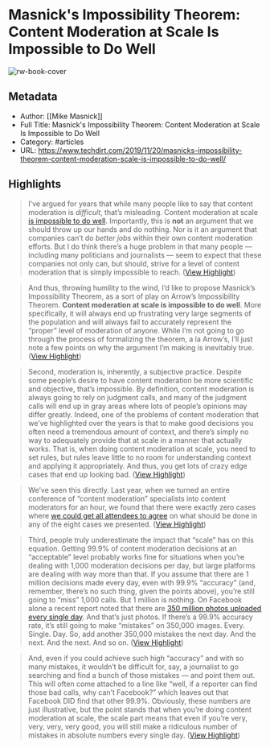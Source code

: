 # Masnick's Impossibility Theorem: Content Moderation at Scale Is Impossible to Do Well

![rw-book-cover](https://www.techdirt.com/wp-content/themes/techdirt/assets/images/td-rect-logo-white.png)

## Metadata
- Author: [[Mike Masnick]]
- Full Title: Masnick's Impossibility Theorem: Content Moderation at Scale Is Impossible to Do Well
- Category: #articles
- URL: https://www.techdirt.com/2019/11/20/masnicks-impossibility-theorem-content-moderation-scale-is-impossible-to-do-well/

## Highlights

> I’ve argued for years that while many people like to say that content moderation is *difficult*, that’s misleading. Content moderation at scale [is impossible to do well](https://www.techdirt.com/blog/?tag=content+moderation+at+scale). Importantly, this is **not** an argument that we should throw up our hands and do nothing. Nor is it an argument that companies can’t do *better jobs* within their own content moderation efforts. But I do think there’s a huge problem in that many people — including many politicians and journalists — seem to expect that these companies not only can, but should, strive for a level of content moderation that is simply impossible to reach. ([View Highlight](https://read.readwise.io/read/01h7a32p09g6vq8qtbtknfet5f))


> And thus, throwing humility to the wind, I’d like to propose Masnick’s Impossibility Theorem, as a sort of play on Arrow’s Impossibility Theorem. **Content moderation at scale is impossible to do well**. More specifically, it will always end up frustrating very large segments of the population and will always fail to accurately represent the “proper” level of moderation of anyone. While I’m not going to go through the process of formalizing the theorem, a la Arrow’s, I’ll just note a few points on why the argument I’m making is inevitably true. ([View Highlight](https://read.readwise.io/read/01h7a338bp4xsq19kcswbfhtgy))


> Second, moderation is, inherently, a subjective practice. Despite some people’s desire to have content moderation be more scientific and objective, that’s impossible. By definition, content moderation is always going to rely on judgment calls, and many of the judgment calls will end up in gray areas where lots of people’s opinions may differ greatly. Indeed, one of the problems of content moderation that we’ve highlighted over the years is that to make good decisions you often need a tremendous amount of context, and there’s simply no way to adequately provide that at scale in a manner that actually works. That is, when doing content moderation at scale, you need to set rules, but rules leave little to no room for understanding context and applying it appropriately. And thus, you get lots of crazy edge cases that end up looking bad. ([View Highlight](https://read.readwise.io/read/01h7a350b4p3h5bh3cav6eqtqy))


> We’ve seen this directly. Last year, when we turned an entire conference of “content moderation” specialists into content moderators for an hour, we found that there were exactly zero cases where [we could get all attendees to agree](https://www.techdirt.com/articles/20180518/00271539858/there-is-no-magic-bullet-moderating-social-media-platform.shtml) on what should be done in any of the eight cases we presented. ([View Highlight](https://read.readwise.io/read/01h7a35fe046ckt9yzmk35hgf6))


> Third, people truly underestimate the impact that “scale” has on this equation. Getting 99.9% of content moderation decisions at an “acceptable” level probably works fine for situations when you’re dealing with 1,000 moderation decisions per day, but large platforms are dealing with way more than that. If you assume that there are 1 million decisions made every day, even with 99.9% “accuracy” (and, remember, there’s no such thing, given the points above), you’re still going to “miss” 1,000 calls. But 1 million is nothing. On Facebook alone a recent report noted that there are [350 million photos uploaded every single day](https://www.businessinsider.com/facebook-350-million-photos-each-day-2013-9?IR=T). And that’s just photos. If there’s a 99.9% accuracy rate, it’s still going to make “mistakes” on 350,000 images. Every. Single. Day. So, add another 350,000 mistakes the next day. And the next. And the next. And so on. ([View Highlight](https://read.readwise.io/read/01h7a369prp9dppvv2vaarkwqm))


> And, even if you could achieve such high “accuracy” and with so many mistakes, it wouldn’t be difficult for, say, a journalist to go searching and find a bunch of those mistakes — and point them out. This will often come attached to a line like “well, if a reporter can find those bad calls, why can’t Facebook?” which leaves out that Facebook DID find that other 99.9%. Obviously, these numbers are just illustrative, but the point stands that when you’re doing content moderation at scale, the scale part means that even if you’re very, very, very, very good, you will still make a ridiculous number of mistakes in absolute numbers every single day. ([View Highlight](https://read.readwise.io/read/01h7a36xmgg4re9gfj8fx4pbh6))

